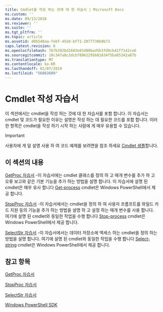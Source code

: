 ```yaml
---
title: Cmdlet을 작성 하는 것에 대 한 자습서 | Microsoft Docs
ms.custom: ''
ms.date: 09/13/2016
ms.reviewer: ''
ms.suite: ''
ms.tgt_pltfrm: ''
ms.topic: article
ms.assetid: d0b548aa-febf-45dd-bf71-2077730b9b73
caps.latest.revision: 6
ms.openlocfilehash: 767b392bd1603e83d80bad5b3fd9cb42ff142ce6
ms.sourcegitcommit: 10c347a8c3dcbf8962295601834f5ba85342a87b
ms.translationtype: MT
ms.contentlocale: ko-KR
ms.lasthandoff: 02/07/2019
ms.locfileid: "56863609"
---
```

# <a name="tutorials-for-writing-cmdlets"></a>Cmdlet 작성 자습서

이 섹션에서는 cmdlet을 작성 하는 것에 대 한 자습서를 포함 합니다. 이 자습서는 cmdlet 및 코드가 필요한 이유는 설명은 작성 하는 데 필요한 코드를 포함 합니다. 이러한 항목은 cmdlet을 작성 하기 시작 하는 사람에 게 매우 유용할 수 있습니다.

> [!IMPORTANT]
> 사용자에 게 덜 설명 사용 하 여 코드 예제를 보려면을 참조 하세요 [Cmdlet 샘플](./cmdlet-samples.md)합니다.

## <a name="in-this-section"></a>이 섹션의 내용

[GetProc 자습서](./getproc-tutorial.md) -이 자습서에는 cmdlet 클래스를 정의 하 고 매개 변수를 추가 하 고 오류 보고와 같은 기본 기능을 추가 하는 방법을 설명 합니다. 이 자습서에 설명 된 cmdlet은 매우 유사 합니다 [Get-process](/powershell/module/Microsoft.PowerShell.Management/Get-Process) cmdlet은 Windows PowerShell에서 제공 합니다.

[StopProc 자습서](./stopproc-tutorial.md) -이 자습서에서는 cmdlet을 정의 하 여 사용자 프롬프트를 와일드 카드 지원 등의 기능을 추가 하는 방법을 설명 하 고 설정 하는 매개 변수를 사용 합니다. 여기에 설명 된 cmdlet와 동일한 작업을 수행 합니다 [Stop-process](/powershell/module/Microsoft.PowerShell.Management/Stop-Process) cmdlet은 Windows PowerShell에서 제공 합니다.

[SelectStr 자습서](./selectstr-tutorial.md) -이 자습서에서는 데이터 저장소에 액세스 하는 cmdlet을 정의 하는 방법을 설명 합니다. 여기에 설명 된 cmdlet와 동일한 작업을 수행 합니다 [Select-string](/powershell/module/microsoft.powershell.utility/select-string) cmdlet은 Windows PowerShell에서 제공 합니다.

## <a name="see-also"></a>참고 항목

[GetProc 자습서](./getproc-tutorial.md)

[StopProc 자습서](./stopproc-tutorial.md)

[SelectStr 자습서](./selectstr-tutorial.md)

[Windows PowerShell SDK](../windows-powershell-reference.md)
